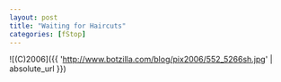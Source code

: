 ```yaml
---
layout: post
title: "Waiting for Haircuts"
categories: [fStop]
---
```



![(C)2006]({{ 'http://www.botzilla.com/blog/pix2006/552_5266sh.jpg' | absolute_url }})

